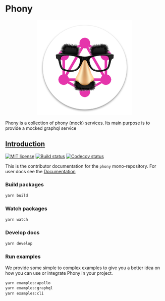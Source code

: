 # Phony

<p align="center"><img src="https://raw.githubusercontent.com/pixelass/phony/master/resources/logo.png" alt="phony logo" width="300"/></p>
Phony is a collection of phony (mock) services.  
Its main purpose is to provide a mocked graphql service

## [Introduction][introduction]

[![MIT license][license-badge]][license]
[![Build status][build-badge]][build]
[![Codecov status][codecov-badge]][codecov]

This is the contributor documentation for the `phony` mono-repository.
For user docs see the [Documentation][docs]

### Build packages

```bash
yarn build
```

### Watch packages

```bash
yarn watch
```

### Develop docs

```bash
yarn develop
```

### Run examples

We provide some simple to complex examples to give you a better idea on how you
can use or integrate Phony in your project.

```bash
yarn examples:apollo
yarn examples:graphql
yarn examples:cli
```

[docs]: https://pixelass.github.io/phony/
[introduction]: https://pixelass.github.io/phony/introduction

[license-badge]: https://img.shields.io/badge/license-MIT-blue.svg?style=for-the-badge
[license]: https://raw.githubusercontent.com/pixelass/phony/master/LICENSE
[build-badge]: https://img.shields.io/travis/pixelass/phony/master.svg?style=for-the-badge&logo=travis&logoColor=white
[build]: https://travis-ci.org/pixelass/phony
[codecov-badge]: https://img.shields.io/codecov/c/github/pixelass/phony.svg?style=for-the-badge&logo=codecov&logoColor=white
[codecov]: https://codecov.io/gh/pixelass/phony
